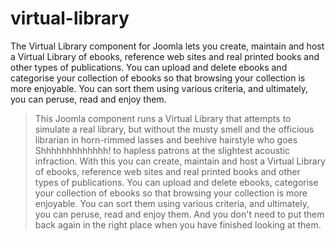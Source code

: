 # virtual-library
The Virtual Library component for Joomla lets you create, maintain and host a Virtual Library of ebooks, reference web sites and real printed books and other types of publications. You can upload and delete ebooks and categorise your collection of ebooks so that browsing your collection is more enjoyable. You can sort them using various criteria, and ultimately, you can peruse, read and enjoy them.



>This Joomla component runs a Virtual
Library that attempts to simulate a real
library, but without the musty smell and
the officious librarian in horn-rimmed
lasses and beehive hairstyle who goes
Shhhhhhhhhhhhh! to hapless patrons at
the slightest acoustic infraction. With
this you can create, maintain and host a
Virtual Library of ebooks, reference web
sites and real printed books and other
types of publications. You can upload
and delete ebooks, categorise your
collection of ebooks so that browsing
your collection is more enjoyable. You
can sort them using various criteria,
and ultimately, you can peruse, read and
enjoy them. And you don't need to put
them back again in the right place when
you have finished looking at them.
